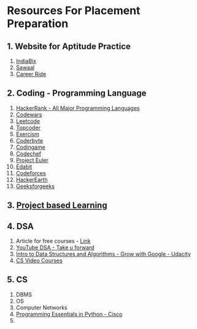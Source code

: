 # Resources For Placement Preparation

## 1. Website for Aptitude Practice
1. [IndiaBix](https://www.indiabix.com/)
2. [Sawaal](https://www.sawaal.com/)
3. [Career Ride](https://www.careerride.com/)

## 2. Coding - Programming Language 
1. [HackerRank - All Major Programming Languages](https://hackerrank.com)
2. [Codewars](https://codewars.com)
3. [Leetcode](https://leetcode.com)
4. [Topcoder](https://topcoder.com)
5. [Exercism](https://exercism.org)
6. [Coderbyte](https://coderbyte.com)
7. [Codingame](https://codingame.com)
8. [Codechef](https://codechef.com)
9. [Project Euler](https://projecteuler.net)
10. [Edabit](https://edabit.com)
11. [Codeforces](https://codeforces.com)
12. [HackerEarth](https://hackerearth.com)
13. [Geeksforgeeks](https://geeksforgeeks.org)


## 3. [Project based Learning ](https://github.com/practical-tutorials/project-based-learning)


## 4. DSA 
1. Article for free courses - [Link](https://inprogrammer.com/top-best-dsa-courses-which-are-100-free/?fbclid=PAAabKy0O-hcYyZpTItkUD2u5fmMG4P_w2IJ6v8UOXw2ThuHlLijBEf2nBrsY)
2. [YouTube DSA - Take u forward](https://youtube.com/@takeUforward)
3. [Intro to Data Structures and Algorithms - Grow with Google - Udacity](https://www.udacity.com/course/data-structures-and-algorithms-in-python--ud513)
4. [CS Video Courses](https://github.com/Developer-Y/cs-video-courses)



## 5. CS 
1. DBMS
2. OS
3. Computer Networks
4. [Programming Essentials in Python - Cisco](https://www.netacad.com/courses/programming/pcap-programming-essentials-python)
5. [](https://in.coursera.org/specializations/python)
